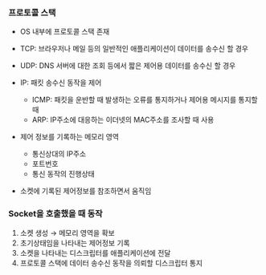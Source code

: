 ### 프로토콜 스택

- OS 내부에 프로토콜 스택 존재
- TCP: 브라우저나 메일 등의 일반적인 애플리케이션이 데이터를 송수신 할 경우
- UDP: DNS 서버에 대한 조회 등에서 짧은 제어용 데이터를 송수신 할 경우
- IP: 패킷 송수신 동작을 제어

  - ICMP: 패킷을 운반할 때 발생하는 오류를 통지하거나 제어용 메시지를 통지할 때
  - ARP: IP주소에 대응하는 이더넷의 MAC주소를 조사할 때 사용

- 제어 정보를 기록하는 메모리 영역
  - 통신상대의 IP주소
  - 포트번호
  - 통신 동작의 진행상태
- 소켓에 기록된 제어정보를 참조하면서 움직임

### Socket을 호출했을 때 동작

1. 소켓 생성 → 메모리 영역을 확보
2. 초기상태임을 나타내는 제어정보 기록
3. 소켓을 나타내는 디스크립터를 애플리케이션에 전달
4. 프로토콜 스택에 데이터 송수신 동작을 의뢰할 디스크립터 통지
